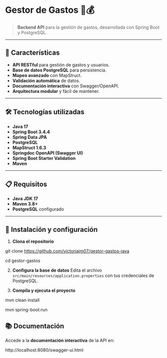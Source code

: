 # Gestor de Gastos 🛒💰

> **Backend API** para la gestión de gastos, desarrollada con Spring Boot y PostgreSQL.

---

## 🚀 Características

- **API RESTful** para gestión de gastos y usuarios.
- **Base de datos PostgreSQL** para persistencia.
- **Mapeo avanzado** con MapStruct.
- **Validación automática** de datos.
- **Documentación interactiva** con Swagger/OpenAPI.
- **Arquitectura modular** y fácil de mantener.

---

## 🛠️ Tecnologías utilizadas

- **Java 17**
- **Spring Boot 3.4.4**
- **Spring Data JPA**
- **PostgreSQL**
- **MapStruct 1.6.3**
- **Springdoc OpenAPI (Swagger UI)**
- **Spring Boot Starter Validation**
- **Maven**

---

## 📋 Requisitos

- **Java JDK 17**
- **Maven 3.8+**
- **PostgreSQL** configurado

---

## 🔧 Instalación y configuración

1. **Clona el repositorio**

git clone https://github.com/victoriajm07/gestor-gastps-java

cd gestor-gastos

2. **Configura la base de datos**
Edita el archivo `src/main/resources/application.properties` con tus credenciales de PostgreSQL.

3. **Compila y ejecuta el proyecto**

mvn clean install

mvn spring-boot:run

## 📚 Documentación

Accede a la **documentación interactiva** de la API en:

http://localhost:8080/swagger-ui.html
